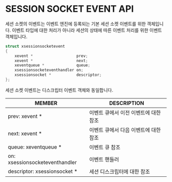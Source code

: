 __SESSION SOCKET EVENT API__
============================

세션 소켓의 이벤트는 이벤트 엔진에 등록되는 기본 세션 소켓 이벤트를 위한 객체입니다. 이벤트 타입에 대한 처리가 아니라 세션의 상태에 따른 이벤트 처리를 위한 이벤트 객체입니다.

```c
struct xsessionsocketevent
{
    xevent *                   prev;
    xevent *                   next;
    xeventqueue *              queue;
    xsessionsocketeventhandler on;
    xsessionsocket *           descriptor;
};
```

세션 소켓 이벤트는 디스크립터 이벤트 객체와 동일합니다.

| MEMBER                         | DESCRIPTION |
| ------------------------------ | ----------- |
| prev: xevent *                 | 이벤트 큐에서 이전 이벤트에 대한 참조 |
| next: xevent *                 | 이벤트 큐에서 다음 이벤트에 대한 참조 |
| queue: xeventqueue *           | 이벤트 큐 참조 |
| on: xsessionsocketeventhandler | 이벤트 핸들러 |
| descriptor: xsessionsocket *   | 세션 디스크립터에 대한 참조 |

